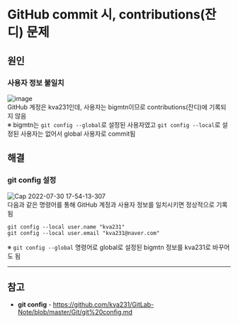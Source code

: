 # GitHub commit 시, contributions(잔디) 문제

## 원인
### 사용자 정보 불일치
![image](https://user-images.githubusercontent.com/46125158/181903026-869211e0-3378-4e68-b2ba-0cb8033ef52f.png)  
GitHub 계정은 kva231인데, 사용자는 bigmtn이므로 contributions(잔디)에 기록되지 않음  
※ bigmtn는 `git config --global`로 설정된 사용자였고 `git config --local`로 설정된 사용자는 없어서 global 사용자로 commit됨

## 해결
### git config 설정
![Cap 2022-07-30 17-54-13-307](https://user-images.githubusercontent.com/46125158/181903197-8b64e739-c841-422a-a43b-aac868beb4a9.png)  
다음과 같은 명령어를 통해 GitHub 계정과 사용자 정보를 일치시키면 정상적으로 기록됨
```shell
git config --local user.name "kva231"
git config --local user.email "kva231@naver.com"
```
※ `git config --global` 명령어로 global로 설정된 bigmtn 정보를 kva231로 바꾸어도 됨

<hr>

## 참고
- **git config** - https://github.com/kva231/GitLab-Note/blob/master/Git/git%20config.md
